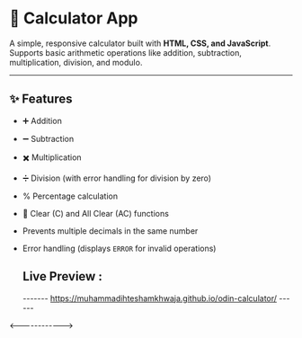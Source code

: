 # 🧮 Calculator App

A simple, responsive calculator built with **HTML, CSS, and JavaScript**.  
Supports basic arithmetic operations like addition, subtraction, multiplication, division, and modulo.  

---

## ✨ Features
- ➕ Addition  
- ➖ Subtraction  
- ✖️ Multiplication  
- ➗ Division (with error handling for division by zero)  
- % Percentage calculation  
- 🧹 Clear (C) and All Clear (AC) functions  
- Prevents multiple decimals in the same number  
- Error handling (displays `ERROR` for invalid operations)

  ## Live Preview :

   -------  https://muhammadihteshamkhwaja.github.io/odin-calculator/   ------

<------------>
